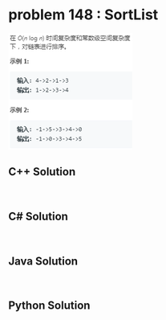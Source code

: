 
# problem 148 : SortList

<img src="https://github.com/Peefy/PeefyLeetCode/blob/master/doc/101-200/148.SortList/problem.png"/>

## C++ Solution

```c++



```

## C# Solution

```csharp



```

## Java Solution

```java



```

## Python Solution

```python



```


